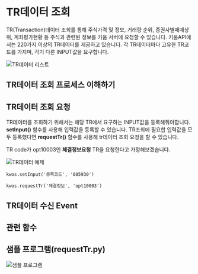 # TR데이터 조회
TR(Transaction)데이터 조회를 통해 주식가격 및 정보, 거래량 순위, 증권사별매매상위, 계좌평가현황 등 주식과 관련된 정보를 키움 서버에 요청할 수 있습니다.
 키움API에서는 220가지 이상의 TR데이터를 제공하고 있습니다. 각 TR데이터마다 고유한 TR코드를 가지며, 각기 다른 INPUT값을 요구합니다. 

![TR데이터 리스트](https://postfiles.pstatic.net/MjAxODA3MjZfMjA3/MDAxNTMyNjAzNTAwMTI5.zv0JvsrSjp9jKCafaGwHBG5ihkHsuWbNJ-Oeb5sB_R4g.Ew6sKckUQtzAmUt2KC_dO-K1ZG2WRB-TI65UKB4CEeYg.PNG.rkdwnsdud555/img2.png?type=w773)

TR데이터 조회 프로세스 이해하기
-----------------------------



TR데이터 조회 요청
-----------------
TR데이터를 조회하기 위해서는 해당 TR에서 요구하는 INPUT값을 등록해줘야합니다. **setInput()** 함수를 사용해 입력값을 등록할 수 있습니다.
 TR조회에 필요합 입력값을 모두 등록했다면 **requestTr()** 함수를 사용해 tr데이터 조회 요청을 할 수 있습니다.

TR code가 opt10003인 **체결정보요청** TR을 요청한다고 가정해보겠습니다. 

![TR데이터 예제](https://postfiles.pstatic.net/MjAxODA3MjZfNTMg/MDAxNTMyNjAzNTAwMTI1.kMltOvd0zsvpNaI7bj0YUyoW6NiEre5kh3dUSOdlsd0g.LlwTFLSW3w_M6QbkJBbq80f_nNfU8ZGDiU3Y1oWL7nAg.PNG.rkdwnsdud555/img3.png?type=w773)

```
kwos.setInput('종목코드', '005930')
```

```
kwos.requestTr('체결정보', 'opt10003')
```

TR데이터 수신 Event
------------------

관련 함수
--------

샘플 프로그램(requestTr.py)
--------------------------
![샘플 프로그램](https://postfiles.pstatic.net/MjAxODA3MjZfMTAx/MDAxNTMyNjAyMzEwMDAw.EnHewXclSk3AfdeEn6FkFE1oF88pKHllSobz4Kbpqx8g.vF1wHnsLSpiPfACu5yqeAmgVXHoQoC_o6lBTKz2Be98g.PNG.rkdwnsdud555/img.png?type=w773)
